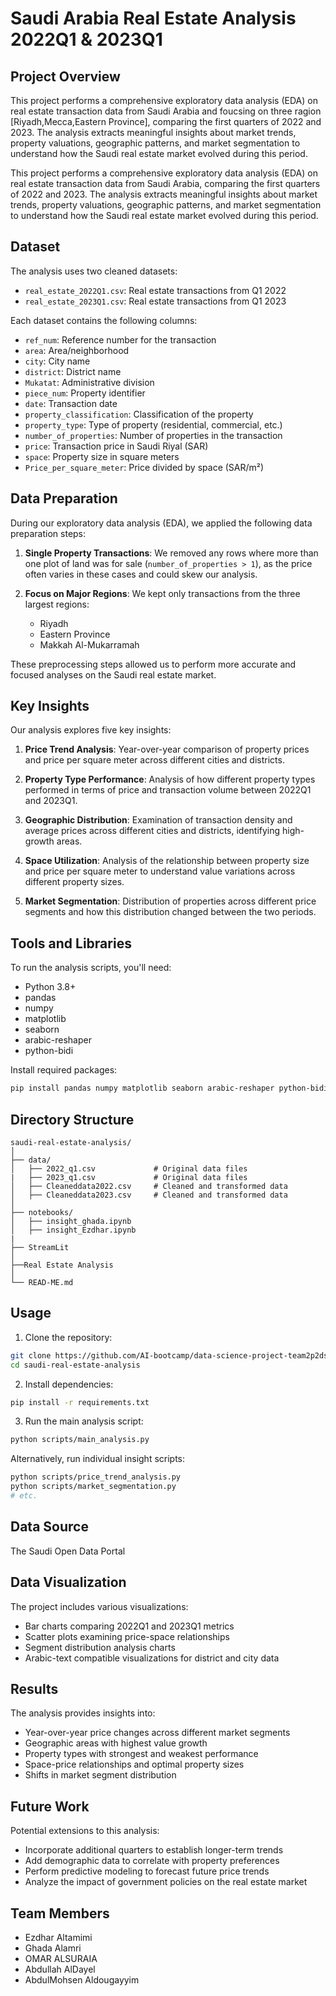 # Saudi Arabia Real Estate Analysis 2022Q1 & 2023Q1

## Project Overview


This project performs a comprehensive exploratory data analysis (EDA) on real estate transaction data from Saudi Arabia and foucsing on three ragion [Riyadh,Mecca,Eastern Province], comparing the first quarters of 2022 and 2023. The analysis extracts meaningful insights about market trends, property valuations, geographic patterns, and market segmentation to understand how the Saudi real estate market evolved during this period.


This project performs a comprehensive exploratory data analysis (EDA) on real estate transaction data from Saudi Arabia, comparing the first quarters of 2022 and 2023. The analysis extracts meaningful insights about market trends, property valuations, geographic patterns, and market segmentation to understand how the Saudi real estate market evolved during this period.


## Dataset

The analysis uses two cleaned datasets:
- `real_estate_2022Q1.csv`: Real estate transactions from Q1 2022
- `real_estate_2023Q1.csv`: Real estate transactions from Q1 2023

Each dataset contains the following columns:
- `ref_num`: Reference number for the transaction
- `area`: Area/neighborhood
- `city`: City name
- `district`: District name
- `Mukatat`: Administrative division
- `piece_num`: Property identifier
- `date`: Transaction date
- `property_classification`: Classification of the property
- `property_type`: Type of property (residential, commercial, etc.)
- `number_of_properties`: Number of properties in the transaction
- `price`: Transaction price in Saudi Riyal (SAR)
- `space`: Property size in square meters
- `Price_per_square_meter`: Price divided by space (SAR/m²)

## Data Preparation

During our exploratory data analysis (EDA), we applied the following data preparation steps:

1. **Single Property Transactions**: We removed any rows where more than one plot of land was for sale (`number_of_properties > 1`), as the price often varies in these cases and could skew our analysis.

2. **Focus on Major Regions**: We kept only transactions from the three largest regions:
   - Riyadh
   - Eastern Province
   - Makkah Al-Mukarramah

These preprocessing steps allowed us to perform more accurate and focused analyses on the Saudi real estate market.

## Key Insights

Our analysis explores five key insights:

1. **Price Trend Analysis**: Year-over-year comparison of property prices and price per square meter across different cities and districts.

2. **Property Type Performance**: Analysis of how different property types performed in terms of price and transaction volume between 2022Q1 and 2023Q1.

3. **Geographic Distribution**: Examination of transaction density and average prices across different cities and districts, identifying high-growth areas.

4. **Space Utilization**: Analysis of the relationship between property size and price per square meter to understand value variations across different property sizes.

5. **Market Segmentation**: Distribution of properties across different price segments and how this distribution changed between the two periods.

## Tools and Libraries

To run the analysis scripts, you'll need:

- Python 3.8+
- pandas
- numpy
- matplotlib
- seaborn
- arabic-reshaper
- python-bidi

Install required packages:
```bash
pip install pandas numpy matplotlib seaborn arabic-reshaper python-bidi
```

## Directory Structure

```
saudi-real-estate-analysis/
│
├── data/
│   ├── 2022_q1.csv             # Original data files
|   ├── 2023_q1.csv             # Original data files
│   ├── Cleaneddata2022.csv     # Cleaned and transformed data
│   ├── Cleaneddata2023.csv     # Cleaned and transformed data
│
├── notebooks/
│   ├── insight_ghada.ipynb  
│   ├── insight_Ezdhar.ipynb       
|
├── StreamLit       
│
├──Real Estate Analysis              
│
└── READ-ME.md            
```

## Usage

1. Clone the repository:
```bash
git clone https://github.com/AI-bootcamp/data-science-project-team2p2ds.git 
cd saudi-real-estate-analysis
```

2. Install dependencies:
```bash
pip install -r requirements.txt
```

3. Run the main analysis script:
```bash
python scripts/main_analysis.py
```

Alternatively, run individual insight scripts:
```bash
python scripts/price_trend_analysis.py
python scripts/market_segmentation.py
# etc.
```

## Data Source

The Saudi Open Data Portal

## Data Visualization

The project includes various visualizations:
- Bar charts comparing 2022Q1 and 2023Q1 metrics
- Scatter plots examining price-space relationships
- Segment distribution analysis charts
- Arabic-text compatible visualizations for district and city data

## Results

The analysis provides insights into:
- Year-over-year price changes across different market segments
- Geographic areas with highest value growth
- Property types with strongest and weakest performance
- Space-price relationships and optimal property sizes
- Shifts in market segment distribution

## Future Work

Potential extensions to this analysis:
- Incorporate additional quarters to establish longer-term trends
- Add demographic data to correlate with property preferences
- Perform predictive modeling to forecast future price trends
- Analyze the impact of government policies on the real estate market

## Team Members

- Ezdhar Altamimi 
- Ghada Alamri
- OMAR ALSURAIA
- Abdullah AlDayel
- AbdulMohsen Aldougayyim